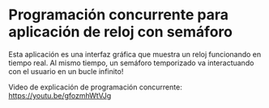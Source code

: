 # Programación concurrente para aplicación de reloj con semáforo

Esta aplicación es una interfaz gráfica que muestra un reloj funcionando en tiempo real. Al mismo tiempo, un semáforo temporizado va interactuando con el usuario en un bucle infinito!

Video de explicación de programación concurrente: https://youtu.be/gfozmhWtVJg
